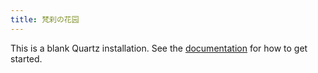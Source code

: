 ```yaml
---
title: 梵刹の花园
---
```


This is a blank Quartz installation.
See the [documentation](https://quartz.jzhao.xyz) for how to get started.
